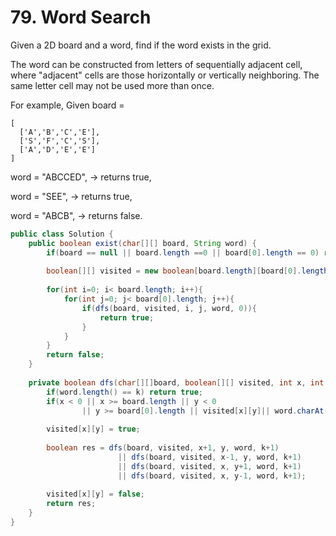 # 79. Word Search   

Given a 2D board and a word, find if the word exists in the grid.

The word can be constructed from letters of sequentially adjacent cell, where "adjacent" cells are those horizontally or vertically neighboring. The same letter cell may not be used more than once.

For example,
Given board =

```
[
  ['A','B','C','E'],
  ['S','F','C','S'],
  ['A','D','E','E']
]
```

word = "ABCCED", -> returns true,

word = "SEE", -> returns true,

word = "ABCB", -> returns false.

```java
public class Solution {
    public boolean exist(char[][] board, String word) {
        if(board == null || board.length ==0 || board[0].length == 0) return false;
        
        boolean[][] visited = new boolean[board.length][board[0].length];
        
        for(int i=0; i< board.length; i++){
            for(int j=0; j< board[0].length; j++){
                if(dfs(board, visited, i, j, word, 0)){
                    return true;
                }
            }
        }
        return false;
    }
    
    private boolean dfs(char[][]board, boolean[][] visited, int x, int y, String word, int k){
        if(word.length() == k) return true;
        if(x < 0 || x >= board.length || y < 0 
                || y >= board[0].length || visited[x][y]|| word.charAt(k) != board[x][y] )return false;
        
        visited[x][y] = true;
        
        boolean res = dfs(board, visited, x+1, y, word, k+1)
                        || dfs(board, visited, x-1, y, word, k+1)
                        || dfs(board, visited, x, y+1, word, k+1)
                        || dfs(board, visited, x, y-1, word, k+1);
                        
        visited[x][y] = false;
        return res;
    }
}
```